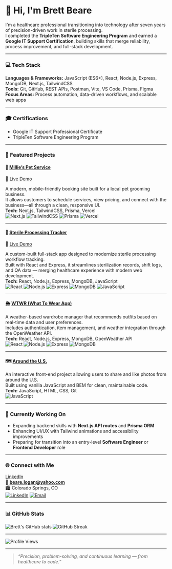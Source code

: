 # 👋 Hi, I'm Brett Beare  

I'm a healthcare professional transitioning into technology after seven years of precision-driven work in sterile processing.  
I completed the **TripleTen Software Engineering Program** and earned a **Google IT Support Certification**, building skills that merge reliability, process improvement, and full-stack development.  

---

### 💻 Tech Stack
**Languages & Frameworks:** JavaScript (ES6+), React, Node.js, Express, MongoDB, Next.js, TailwindCSS  
**Tools:** Git, GitHub, REST APIs, Postman, Vite, VS Code, Prisma, Figma  
**Focus Areas:** Process automation, data-driven workflows, and scalable web apps  

---

### 🎓 Certifications
- Google IT Support Professional Certificate  
- TripleTen Software Engineering Program  

---

### 🚀 Featured Projects

#### 🐾 [Millie’s Pet Service](https://github.com/bbeare22/millies-pet-service)  
🔗 [Live Demo](https://millies-pet-service.vercel.app)  

A modern, mobile-friendly booking site built for a local pet grooming business.  
It allows customers to schedule services, view pricing, and connect with the business—all through a clean, responsive UI.  
**Tech:** Next.js, TailwindCSS, Prisma, Vercel  
![Next.js](https://img.shields.io/badge/Next.js-black?logo=next.js)
![TailwindCSS](https://img.shields.io/badge/TailwindCSS-38B2AC?logo=tailwindcss&logoColor=white)
![Prisma](https://img.shields.io/badge/Prisma-2D3748?logo=prisma&logoColor=white)
![Vercel](https://img.shields.io/badge/Vercel-black?logo=vercel&logoColor=white)

---

#### 🧼 [Sterile Processing Tracker](https://github.com/bbeare22/sterile-processing-tracker)  
🔗 [Live Demo](https://spt-front.onrender.com)

A custom-built full-stack app designed to modernize sterile processing workflow tracking.  
Built with React and Express, it streamlines sterilization records, shift logs, and QA data — merging healthcare experience with modern web development.  
**Tech:** React, Node.js, Express, MongoDB, JavaScript  
![React](https://img.shields.io/badge/React-%2300D9FF?logo=react)
![Node.js](https://img.shields.io/badge/Node.js-43853D?logo=node.js&logoColor=white)
![Express](https://img.shields.io/badge/Express.js-black?logo=express&logoColor=white)
![MongoDB](https://img.shields.io/badge/MongoDB-%234ea94b?logo=mongodb&logoColor=white)
![JavaScript](https://img.shields.io/badge/JavaScript-ES6%2B-yellow)

---

#### 🌦️ [WTWR (What To Wear App)](https://github.com/bbeare22/se_project_react)  
A weather-based wardrobe manager that recommends outfits based on real-time data and user preferences.  
Includes authentication, item management, and weather integration through the OpenWeather API.  
**Tech:** React, Node.js, Express, MongoDB, OpenWeather API  
![React](https://img.shields.io/badge/React-%2300D9FF?logo=react)
![Node.js](https://img.shields.io/badge/Node.js-43853D?logo=node.js&logoColor=white)
![Express](https://img.shields.io/badge/Express.js-black?logo=express&logoColor=white)
![MongoDB](https://img.shields.io/badge/MongoDB-%234ea94b?logo=mongodb&logoColor=white)

---

#### 🗺️ [Around the U.S.](https://github.com/bbeare22/se_project_aroundtheus)  
An interactive front-end project allowing users to share and like photos from around the U.S.  
Built using vanilla JavaScript and BEM for clean, maintainable code.  
**Tech:** JavaScript, HTML, CSS, Git  
![JavaScript](https://img.shields.io/badge/JavaScript-ES6%2B-yellow)

---

### 🧠 Currently Working On
- Expanding backend skills with **Next.js API routes** and **Prisma ORM**  
- Enhancing UI/UX with Tailwind animations and accessibility improvements  
- Preparing for transition into an entry-level **Software Engineer** or **Frontend Developer** role  

---

### 🌐 Connect with Me
[LinkedIn](https://www.linkedin.com/in/brett-beare)  
📧 **beare.logan@yahoo.com**  
🏙️ Colorado Springs, CO  
[![LinkedIn](https://img.shields.io/badge/LinkedIn-0077B5?style=for-the-badge&logo=linkedin&logoColor=white)](https://www.linkedin.com/in/brett-beare)
[![Email](https://img.shields.io/badge/Email-blue?style=for-the-badge&logo=gmail&logoColor=white)](mailto:beare.logan@yahoo.com)

---

### 📊 GitHub Stats
![Brett's GitHub stats](https://github-readme-stats.vercel.app/api?username=bbeare22&show_icons=true&theme=tokyonight)
![GitHub Streak](https://streak-stats.demolab.com/?user=bbeare22&theme=tokyonight)

---

![Profile Views](https://komarev.com/ghpvc/?username=bbeare22&color=blueviolet)

---

> *“Precision, problem-solving, and continuous learning — from healthcare to code.”*

